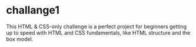 # challange1
This HTML &amp; CSS-only challenge is a perfect project for beginners getting up to speed with HTML and CSS fundamentals, like HTML structure and the box model.
